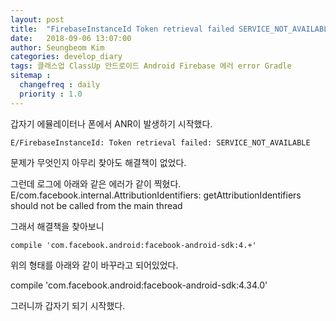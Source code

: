 ```yaml
---
layout: post
title:  "FirebaseInstanceId Token retrieval failed SERVICE_NOT_AVAILABLE error"
date:   2018-09-06 13:07:00
author: Seungbeom Kim
categories: develop_diary
tags: 클래스업 ClassUp 안드로이드 Android Firebase 에러 error Gradle
sitemap :
  changefreq : daily
  priority : 1.0
---
```


갑자기 에뮬레이터나 폰에서 ANR이 발생하기 시작했다.

    E/FirebaseInstanceId: Token retrieval failed: SERVICE_NOT_AVAILABLE

문제가 무엇인지 아무리 찾아도 해결책이 없었다.

그런데 로그에 아래와 같은 에러가 같이 찍혔다.
E/com.facebook.internal.AttributionIdentifiers: getAttributionIdentifiers should not be called from the main thread

그래서 해결책을 찾아보니

    compile 'com.facebook.android:facebook-android-sdk:4.+'

위의 형태를 아래와 같이 바꾸라고 되어있었다.

compile 'com.facebook.android:facebook-android-sdk:4.34.0'

그러니까 갑자기 되기 시작했다.
